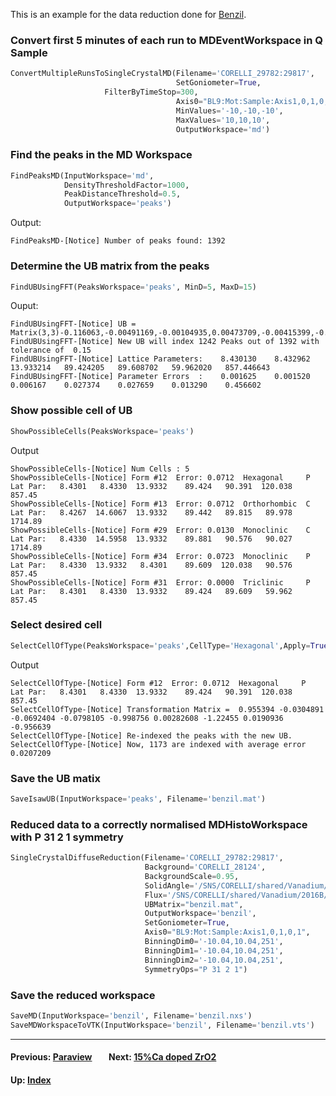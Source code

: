 This is an example for the data reduction done for
[Benzil](https://en.wikipedia.org/wiki/Benzil).

### Convert first 5 minutes of each run to MDEventWorkspace in Q Sample
```python
ConvertMultipleRunsToSingleCrystalMD(Filename='CORELLI_29782:29817',
                                     SetGoniometer=True,
				     FilterByTimeStop=300,
                                     Axis0="BL9:Mot:Sample:Axis1,0,1,0,1",
                                     MinValues='-10,-10,-10',
                                     MaxValues='10,10,10',
                                     OutputWorkspace='md')
```

### Find the peaks in the MD Workspace
```python
FindPeaksMD(InputWorkspace='md',
            DensityThresholdFactor=1000,
            PeakDistanceThreshold=0.5,
            OutputWorkspace='peaks')
```

Output:
```
FindPeaksMD-[Notice] Number of peaks found: 1392
```

### Determine the UB matrix from the peaks
```python
FindUBUsingFFT(PeaksWorkspace='peaks', MinD=5, MaxD=15)
```
Ouput:
```
FindUBUsingFFT-[Notice] UB = Matrix(3,3)-0.116063,-0.00491169,-0.00104935,0.00473709,-0.00415399,-0.0717701,0.0726847,-0.136834,0.0027504
FindUBUsingFFT-[Notice] New UB will index 1242 Peaks out of 1392 with tolerance of  0.15
FindUBUsingFFT-[Notice] Lattice Parameters:    8.430130    8.432962   13.933214   89.424205   89.608702   59.962020   857.446643
FindUBUsingFFT-[Notice] Parameter Errors  :    0.001625    0.001520    0.006167    0.027374    0.027659    0.013290    0.456602
```

### Show possible cell of UB
```python
ShowPossibleCells(PeaksWorkspace='peaks')
```
Output
```
ShowPossibleCells-[Notice] Num Cells : 5
ShowPossibleCells-[Notice] Form #12  Error: 0.0712  Hexagonal     P   Lat Par:   8.4301   8.4330  13.9332    89.424   90.391  120.038     857.45
ShowPossibleCells-[Notice] Form #13  Error: 0.0712  Orthorhombic  C   Lat Par:   8.4267  14.6067  13.9332    89.442   89.815   89.978    1714.89
ShowPossibleCells-[Notice] Form #29  Error: 0.0130  Monoclinic    C   Lat Par:   8.4330  14.5958  13.9332    89.881   90.576   90.027    1714.89
ShowPossibleCells-[Notice] Form #34  Error: 0.0723  Monoclinic    P   Lat Par:   8.4330  13.9332   8.4301    89.609  120.038   90.576     857.45
ShowPossibleCells-[Notice] Form #31  Error: 0.0000  Triclinic     P   Lat Par:   8.4301   8.4330  13.9332    89.424   89.609   59.962     857.45
```

### Select desired cell
```python
SelectCellOfType(PeaksWorkspace='peaks',CellType='Hexagonal',Apply=True)
```
Output
```
SelectCellOfType-[Notice] Form #12  Error: 0.0712  Hexagonal     P   Lat Par:   8.4301   8.4330  13.9332    89.424   90.391  120.038     857.45
SelectCellOfType-[Notice] Transformation Matrix =  0.955394 -0.0304891 -0.0692404 -0.0798105 -0.998756 0.00282608 -1.22455 0.0190936 -0.956639
SelectCellOfType-[Notice] Re-indexed the peaks with the new UB.
SelectCellOfType-[Notice] Now, 1173 are indexed with average error 0.0207209
```

### Save the UB matix
```python
SaveIsawUB(InputWorkspace='peaks', Filename='benzil.mat')
```

### Reduced data to a correctly normalised MDHistoWorkspace with P 31 2 1 symmetry
```python
SingleCrystalDiffuseReduction(Filename='CORELLI_29782:29817',
                              Background='CORELLI_28124',
                              BackgroundScale=0.95,
                              SolidAngle='/SNS/CORELLI/shared/Vanadium/2016B/SolidAngle20160720NoCC.nxs',
                              Flux='/SNS/CORELLI/shared/Vanadium/2016B/Spectrum20160720NoCC.nxs',
                              UBMatrix="benzil.mat",
                              OutputWorkspace='benzil',
                              SetGoniometer=True,
                              Axis0="BL9:Mot:Sample:Axis1,0,1,0,1",
                              BinningDim0='-10.04,10.04,251',
                              BinningDim1='-10.04,10.04,251',
                              BinningDim2='-10.04,10.04,251',
                              SymmetryOps="P 31 2 1")
```

### Save the reduced workspace
```python
SaveMD(InputWorkspace='benzil', Filename='benzil.nxs')
SaveMDWorkspaceToVTK(InputWorkspace='benzil', Filename='benzil.vts')
```

* * *
#### Previous: [Paraview](paraview)  &nbsp;&nbsp;&nbsp;&nbsp;&nbsp;&nbsp; Next: [15%Ca doped ZrO2](czo)
#### Up: [Index](index)
